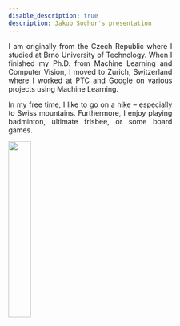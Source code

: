 ```yaml
---
disable_description: true
description: Jakub Sochor's presentation
---
```


<div class="two-columns">
<div style="width: 65%;">
<p align="justify">
I am originally from the Czech Republic where I studied at Brno University of Technology. 
When I finished my Ph.D. from Machine Learning and Computer Vision, I moved to Zurich, Switzerland where I worked at PTC and Google on various projects using Machine Learning.
</p>  
<p align="justify">
In my free time, I like to go on a hike – especially to Swiss mountains. Furthermore, I&nbsp;enjoy playing badminton, ultimate frisbee, or some board games.
</p>  
</div>
<img src="{{ '/assets/images/portrait.jpeg' | relative_url }}" style="width: 30%; object-fit:contain; " />
</div>